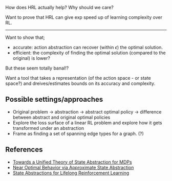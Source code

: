 How does HRL actually help?
Why should we care?

Want to prove that HRL can give exp speed up of learning complexity over RL.

***

Want to show that;

- accurate: action abstraction can recover (within $\epsilon$) the optimal solution.
- efficient: the complexity of finding the optimal solution (compared to the original) is lower?

But these seem totally banal!?

Want a tool that takes a representation (of the action space - or state space?) and dreives/estimates bounds on its accuracy and complexity.


## Possible settings/approaches

 - Original problem -> abstraction -> abstract optimal policy -> difference between abstract and original optimal policies
 - Explore the loss surface of a linear RL problem and explore how it gets transformed under an abstraction
 - Frame as finding a set of spanning edge types for a graph. (?)


## References

- [Towards a Unified Theory of State Abstraction for MDPs](http://anytime.cs.umass.edu/aimath06/proceedings/P21.pdf)
- [Near Optimal Behavior via Approximate State Abstraction](https://arxiv.org/abs/1701.04113)
- [State Abstractions for Lifelong Reinforcement Learning](http://proceedings.mlr.press/v80/abel18a.html)
